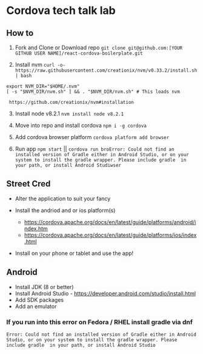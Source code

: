 # Cordova tech talk lab

## How to

1. Fork and Clone or Download repo
 `git clone git@github.com:[YOUR GITHUB USER NAME]/react-cordova-boilerplate.git`

2. Install nvm
  ` curl -o- https://raw.githubusercontent.com/creationix/nvm/v0.33.2/install.sh | bash `
  ```
  export NVM_DIR="$HOME/.nvm"
  [ -s "$NVM_DIR/nvm.sh" ] && . "$NVM_DIR/nvm.sh" # This loads nvm
  ```

     https://github.com/creationix/nvm#installation

3. Install node v8.2.1
  `nvm install node v8.2.1`

4. Move into repo and install cordova
  `npm i -g cordova`

5. Add cordova browser platform
  `cordova platform add browser`

6. Run app
  `npm start`  || `cordova run broError: Could not find an installed version of Gradle either in Android Studio,
or on your system to install the gradle wrapper. Please include gradle 
in your path, or install Android Studiwser`


## Street Cred
  * Alter the application to suit your fancy

  * Install the andriod and or ios platform(s)
    - https://cordova.apache.org/docs/en/latest/guide/platforms/android/index.htm
    - https://cordova.apache.org/docs/en/latest/guide/platforms/ios/index.html

  * Install on your phone or tablet and use the app!


## Android
  * Install JDK (8 or better)
  * Install Android Studio - https://developer.android.com/studio/install.html
  * Add SDK packages
  * Add an emulator

  ### If you run into this error on Fedora / RHEL install gradle via dnf
  `Error: Could not find an installed version of Gradle either in Android Studio,
or on your system to install the gradle wrapper. Please include gradle 
in your path, or install Android Studio`
  